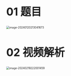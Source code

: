 # 01 题目

<img src="https://cvp.oss-cn-shanghai.aliyuncs.com/picgo/202401202130740.png" alt="image-20240120213041673" style="zoom:50%;" />



# 02 视频解析

<img src="https://cvp.oss-cn-shanghai.aliyuncs.com/picgo/202402192220591.png" alt="image-20240219222001459" style="zoom:50%;" />
